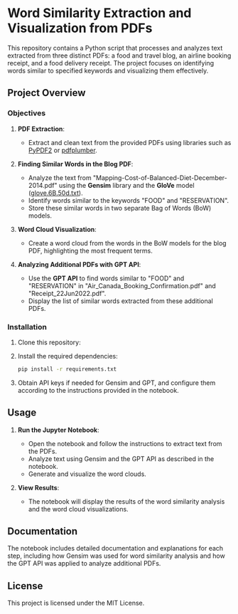 # Word Similarity Extraction and Visualization from PDFs

This repository contains a Python script that processes and analyzes text extracted from three distinct PDFs: a food and travel blog, an airline booking receipt, and a food delivery receipt. The project focuses on identifying words similar to specified keywords and visualizing them effectively.

## Project Overview

### Objectives

1. **PDF Extraction**: 
   - Extract and clean text from the provided PDFs using libraries such as [PyPDF2](https://pypi.org/project/PyPDF2/) or [pdfplumber](https://pypi.org/project/pdfplumber/).

2. **Finding Similar Words in the Blog PDF**:
   - Analyze the text from "Mapping-Cost-of-Balanced-Diet-December-2014.pdf" using the **Gensim** library and the **GloVe** model ([glove.6B.50d.txt](https://machinelearningmastery.com/develop-word-embeddings-python-gensim/)).
   - Identify words similar to the keywords "FOOD" and "RESERVATION".
   - Store these similar words in two separate Bag of Words (BoW) models.

3. **Word Cloud Visualization**:
   - Create a word cloud from the words in the BoW models for the blog PDF, highlighting the most frequent terms.

4. **Analyzing Additional PDFs with GPT API**:
   - Use the **GPT API** to find words similar to "FOOD" and "RESERVATION" in "Air_Canada_Booking_Confirmation.pdf" and "Receipt_22Jun2022.pdf".
   - Display the list of similar words extracted from these additional PDFs.

### Installation

1. Clone this repository:
  
2. Install the required dependencies:
    ```bash
    pip install -r requirements.txt
    ```

3. Obtain API keys if needed for Gensim and GPT, and configure them according to the instructions provided in the notebook.

## Usage

1. **Run the Jupyter Notebook**:
    - Open the notebook and follow the instructions to extract text from the PDFs.
    - Analyze text using Gensim and the GPT API as described in the notebook.
    - Generate and visualize the word clouds.

2. **View Results**:
    - The notebook will display the results of the word similarity analysis and the word cloud visualizations.

## Documentation

The notebook includes detailed documentation and explanations for each step, including how Gensim was used for word similarity analysis and how the GPT API was applied to analyze additional PDFs.

## License

This project is licensed under the MIT License.
